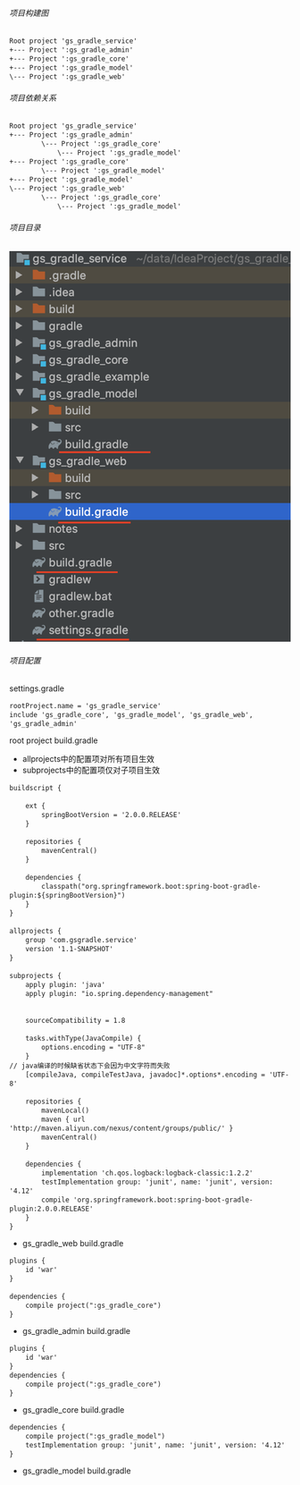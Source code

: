 ###### 项目构建图
```
Root project 'gs_gradle_service'
+--- Project ':gs_gradle_admin'
+--- Project ':gs_gradle_core'
+--- Project ':gs_gradle_model'
\--- Project ':gs_gradle_web'
```
###### 项目依赖关系
```
Root project 'gs_gradle_service'
+--- Project ':gs_gradle_admin'
        \--- Project ':gs_gradle_core'
            \--- Project ':gs_gradle_model'
+--- Project ':gs_gradle_core'
        \--- Project ':gs_gradle_model'
+--- Project ':gs_gradle_model'
\--- Project ':gs_gradle_web'
        \--- Project ':gs_gradle_core'
            \--- Project ':gs_gradle_model'
```
###### 项目目录
![tt](../picture/gradle多项目目录.png "tt")
###### 项目配置
settings.gradle
```
rootProject.name = 'gs_gradle_service'
include 'gs_gradle_core', 'gs_gradle_model', 'gs_gradle_web', 'gs_gradle_admin'

```
root project build.gradle
* allprojects中的配置项对所有项目生效
* subprojects中的配置项仅对子项目生效
```
buildscript {

    ext {
        springBootVersion = '2.0.0.RELEASE'
    }

    repositories {
        mavenCentral()
    }

    dependencies {
        classpath("org.springframework.boot:spring-boot-gradle-plugin:${springBootVersion}")
    }
}

allprojects {
    group 'com.gsgradle.service'
    version '1.1-SNAPSHOT'
}

subprojects {
    apply plugin: 'java'
    apply plugin: "io.spring.dependency-management"


    sourceCompatibility = 1.8

    tasks.withType(JavaCompile) {
        options.encoding = "UTF-8"
    }
// java编译的时候缺省状态下会因为中文字符而失败
    [compileJava, compileTestJava, javadoc]*.options*.encoding = 'UTF-8'

    repositories {
        mavenLocal()
        maven { url 'http://maven.aliyun.com/nexus/content/groups/public/' }
        mavenCentral()
    }

    dependencies {
        implementation 'ch.qos.logback:logback-classic:1.2.2'
        testImplementation group: 'junit', name: 'junit', version: '4.12'
        compile 'org.springframework.boot:spring-boot-gradle-plugin:2.0.0.RELEASE'
    }
}

```
* gs_gradle_web build.gradle
```
plugins {
    id 'war'
}

dependencies {
    compile project(":gs_gradle_core")
}
```
* gs_gradle_admin build.gradle
```
plugins {
    id 'war'
}
dependencies {
    compile project(":gs_gradle_core")
}
```

* gs_gradle_core build.gradle
```
dependencies {
    compile project(":gs_gradle_model")
    testImplementation group: 'junit', name: 'junit', version: '4.12'
}
```

* gs_gradle_model build.gradle
```
```
